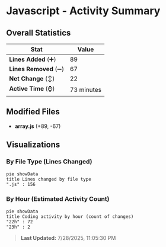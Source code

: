 # Javascript - Activity Summary 

## Overall Statistics

| Stat                   | Value                                                             |
| ---------------------- | ----------------------------------------------------------------- |
| **Lines Added** (➕)   | 89                                          |
| **Lines Removed** (➖) | 67                                        |
| **Net Change** (↕)    | 22                |
| **Active Time** (⌚)   | 73 minutes |


## Modified Files
- **array.js** (+89, -67)

## Visualizations

### By File Type (Lines Changed)

```mermaid
pie showData
title Lines changed by file type
".js" : 156
```

### By Hour (Estimated Activity Count)

```mermaid
pie showData
title Coding activity by hour (count of changes)
"22h" : 72
"23h" : 2
```


> **Last Updated:** 7/28/2025, 11:05:30 PM